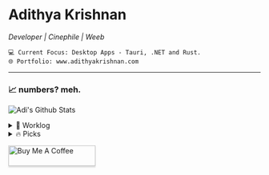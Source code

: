 <div>   
    
# Adithya Krishnan 
*Developer | Cinephile | Weeb*
  
    💻 Current Focus: Desktop Apps - Tauri, .NET and Rust.
    🌐 Portfolio: www.adithyakrishnan.com

---

</div>

### 📈 numbers? meh.  
 ![Adi's Github Stats](https://github-readme-stats.vercel.app/api?username=fal3n-4ngel&count_private=true&show_icons=true&theme=github_dark_dimmed)


<details>
  <summary>🌱 Worklog  </summary>

  - [fal3n-4ngel/prescription-app](https://github.com/fal3n-4ngel/prescription-app) -  (1 month ago)
  - [fal3n-4ngel/resume](https://github.com/fal3n-4ngel/resume) -  (2 months ago)
  - [fal3n-4ngel/dotfiles](https://github.com/fal3n-4ngel/dotfiles) - Dotfiles of my Personal System (5 months ago)
  - [fal3n-4ngel/git-wrapped24](https://github.com/fal3n-4ngel/git-wrapped24) - Git Wrapped is a web application that provides a beautiful visualization of your GitHub contributions. (5 months ago)
  - [fal3n-4ngel/ollama-chat](https://github.com/fal3n-4ngel/ollama-chat) -  (6 months ago)
</details>

<details>
  <summary>🔥 Picks </summary>
   
  - [helallao/perplexity-ai](https://github.com/helallao/perplexity-ai) - Unofficial API Wrapper for Perplexity.ai &#43; Account Generator with Web Interface (2 weeks ago)
  - [landing-ai/vision-agent](https://github.com/landing-ai/vision-agent) - Vision agent (3 weeks ago)
  - [hacksider/Deep-Live-Cam](https://github.com/hacksider/Deep-Live-Cam) - real time face swap and one-click video deepfake with only a single image (1 month ago)
  - [simple-icons/simple-icons](https://github.com/simple-icons/simple-icons) - SVG icons for popular brands (1 month ago)
  - [PatrickJS/awesome-cursorrules](https://github.com/PatrickJS/awesome-cursorrules) - 📄 A curated list of awesome .cursorrules files (1 month ago)
</details>


<a href="https://www.buymeacoffee.com/fal3n4ngel" target="_blank"><img src="https://www.buymeacoffee.com/assets/img/custom_images/orange_img.png" alt="Buy Me A Coffee" style="height: 41px !important;width: 174px !important;box-shadow: 0px 3px 2px 0px rgba(190, 190, 190, 0.5) !important;-webkit-box-shadow: 0px 3px 2px 0px rgba(190, 190, 190, 0.5) !important;" ></a>


